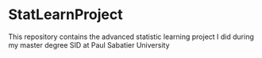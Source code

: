 # StatLearnProject
This repository contains the advanced statistic learning project I did during my master degree SID at Paul Sabatier University
